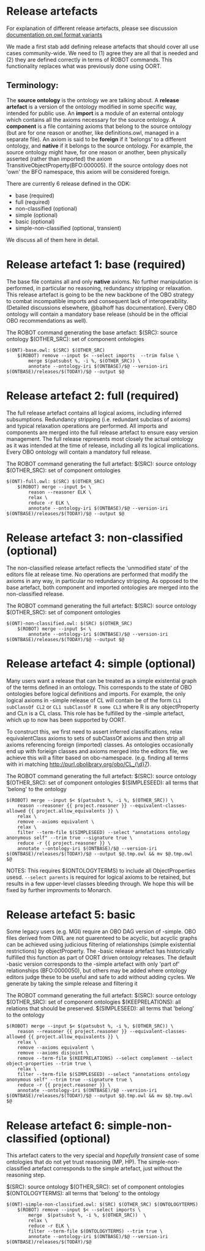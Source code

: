 # Release artefacts

For explanation of different release artefacts, please see discussion [documentation on owl format variants](../explanation/owl-format-variants.md)

We made a first stab add defining release artefacts that should cover all use cases community-wide. We need to (1) agree they are all that is needed and (2) they are defined correctly in terms of ROBOT commands. This functionality replaces what was previously done using OORT.

## Terminology:
The **source ontology** is the ontology we are talking about. A **release artefact** is a version of the ontology modified in some specific way, intended for public use. An **import** is a module of an external ontology which contains all the axioms necessary for the source ontology. A **component** is a file containing axioms that belong to the source ontology (but are for one reason or another, like definitions.owl, managed in a separate file). An axiom is said to be **foreign** if it 'belongs' to a different ontology, and **native** if it belongs to the source ontology. For example, the source ontology might have, for one reason or another, been physically asserted (rather than imported) the axiom TransitiveObjectProperty(BFO:000005). If the source ontology does not 'own' the BFO namespace, this axiom will be considered foreign.

There are currently 6 release defined in the ODK:

- base (required)
- full (required)
- non-classified (optional)
- simple (optional)
- basic (optional)
- simple-non-classified (optional, transient)

We discuss all of them here in detail.

# Release artefact 1: base (required)
The base file contains all and only **native** axioms. No further manipulation is performed, in particular no reasoning, redundancy stripping or relaxation. This release artefact is going to be the new backbone of the OBO strategy to combat incompatible imports and consequent lack of interoperability. (Detailed discussions elsewhere, @balhoff has documentation). Every OBO ontology will contain a mandatory base release (should be in the official OBO recommendations as well).
 
The ROBOT command generating the base artefact:
$(SRC): source ontology
$(OTHER_SRC): set of component ontologies
```
$(ONT)-base.owl: $(SRC) $(OTHER_SRC)
	$(ROBOT) remove --input $< --select imports  --trim false \
		merge $(patsubst %, -i %, $(OTHER_SRC)) \
		annotate --ontology-iri $(ONTBASE)/$@ --version-iri $(ONTBASE)/releases/$(TODAY)/$@ --output $@
```
# Release artefact 2: full (required)
The full release artefact contains all logical axioms, including inferred subsumptions. Redundancy stripping (i.e. redundant subclass of axioms) and typical relaxation operations are performed. All imports and components are merged into the full release artefact to ensure easy version management. The full release represents most closely the actual ontology as it was intended at the time of release, including all its logical implications. Every OBO ontology will contain a mandatory full release. 
 
The ROBOT command generating the full artefact:
$(SRC): source ontology
$(OTHER_SRC): set of component ontologies

```
$(ONT)-full.owl: $(SRC) $(OTHER_SRC)
	$(ROBOT) merge --input $< \
		reason --reasoner ELK \
		relax \
		reduce -r ELK \ 
		annotate --ontology-iri $(ONTBASE)/$@ --version-iri $(ONTBASE)/releases/$(TODAY)/$@ --output $@
```
# Release artefact 3: non-classified (optional)
The non-classified release artefact reflects the 'unmodified state' of the editors file at release time. No operations are performed that modify the axioms in any way, in particular no redundancy stripping. As opposed to the base artefact, both component and imported ontologies are merged into the non-classified release. 

The ROBOT command generating the full artefact:
$(SRC): source ontology
$(OTHER_SRC): set of component ontologies

```
$(ONT)-non-classified.owl: $(SRC) $(OTHER_SRC)
	$(ROBOT) merge --input $< \
		annotate --ontology-iri $(ONTBASE)/$@ --version-iri $(ONTBASE)/releases/$(TODAY)/$@ --output $@
```

# Release artefact 4: simple (optional)

Many users want a release that can be treated as a simple existential graph of the terms defined in an ontology.  This corresponds to the state of  OBO ontologies before logical definitions and imports. For example, the only logical axioms in  -simple release of CL will contain be of the form `CL1 subClassOf CL2` or `CL1 subClassOf R some CL3` where R is any objectProperty and CLn is a CL class.  This role has be fulfilled by the -simple artefact, which up to now has been supported by OORT.

To construct this, we first need to assert inferred classifications,  relax equivalentClass axioms to sets of subClassOf axioms and then strip all axioms referencing foreign (imported) classes.  As ontologies occasionally end up with forieign classes and axioms merged into the editors file, we achieve this will a filter based on obo-namespace.  (e.g. finding all terms with iri matching http://purl.obolibrary.org/obo/CL_{\d}7).

The ROBOT command generating the full artefact:
$(SRC): source ontology
$(OTHER_SRC): set of component ontologies
$(SIMPLESEED): all terms that 'belong' to the ontology

```
$(ROBOT) merge --input $< $(patsubst %, -i %, $(OTHER_SRC)) \
	reason --reasoner {{ project.reasoner }} --equivalent-classes-allowed {{ project.allow_equivalents }} \
	relax \
	remove --axioms equivalent \
	relax \
	filter --term-file $(SIMPLESEED) --select "annotations ontology anonymous self" --trim true --signature true \
	reduce -r {{ project.reasoner }} \
	annotate --ontology-iri $(ONTBASE)/$@ --version-iri $(ONTBASE)/releases/$(TODAY)/$@ --output $@.tmp.owl && mv $@.tmp.owl $@
```
NOTES: This requires $(ONTOLOGYTERMS) to include all ObjectProperties usesd.  `--select parents` is required for logical axioms to be retained, but results in a few upper-level classes bleeding through.  We hope this will be fixed by further improvments to Monarch.


# Release artefact 5: basic

Some legacy users (e.g. MGI) require an OBO DAG version of -simple.  OBO files derived from OWL are not guarenteed to be acyclic, but acyclic graphs can be achieved using judicious filtering of relationships (simple existential restrictions) by objectProperty. The -basic release artefact has historically fulfilled this function as part of OORT driven ontology releases. The default -basic version corresponds to the -simple artefact with only 'part of' relationships (BFO:0000050), but others may be added where ontology editors judge these to be useful and safe to add without adding cycles.  We generate by taking the simple release and filtering it

The ROBOT command generating the full artefact:
$(SRC): source ontology
$(OTHER_SRC): set of component ontologies
$(KEEPRELATIONS): all relations that should be preserved.
$(SIMPLESEED): all terms that 'belong' to the ontology

```
$(ROBOT) merge --input $< $(patsubst %, -i %, $(OTHER_SRC)) \
	reason --reasoner {{ project.reasoner }} --equivalent-classes-allowed {{ project.allow_equivalents }} \
	relax \
	remove --axioms equivalent \
	remove --axioms disjoint \
	remove --term-file $(KEEPRELATIONS) --select complement --select object-properties --trim true \
	relax \
	filter --term-file $(SIMPLESEED) --select "annotations ontology anonymous self" --trim true --signature true \
	reduce -r {{ project.reasoner }} \
	annotate --ontology-iri $(ONTBASE)/$@ --version-iri $(ONTBASE)/releases/$(TODAY)/$@ --output $@.tmp.owl && mv $@.tmp.owl $@
```

# Release artefact 6: simple-non-classified (optional)
This artefact caters to the very special and *hopefully transient* case of some ontologies that do not yet trust reasoning (MP, HP). The simple-non-classified artefact corresponds to the simple artefact, just without the reasoning step.

$(SRC): source ontology
$(OTHER_SRC): set of component ontologies
$(ONTOLOGYTERMS): all terms that 'belong' to the ontology

```
$(ONT)-simple-non-classified.owl: $(SRC) $(OTHER_SRC) $(ONTOLOGYTERMS)
	$(ROBOT) remove --input $< --select imports \
		merge  $(patsubst %, -i %, $(OTHER_SRC))  \
		relax \
		reduce -r ELK \
		filter --term-file $(ONTOLOGYTERMS) --trim true \
		annotate --ontology-iri $(ONTBASE)/$@ --version-iri $(ONTBASE)/releases/$(TODAY)/$@ 
```